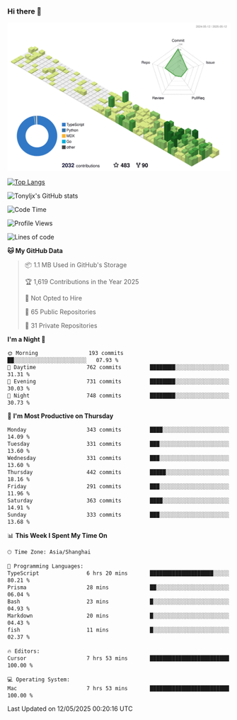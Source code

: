 ### Hi there 👋

![](./profile-3d-contrib/profile-green-animate.svg)

 

[![Top Langs](https://github-readme-stats.vercel.app/api/top-langs/?username=tonyljx)](https://github.com/anuraghazra/github-readme-stats)

![Tonyljx's GitHub stats](https://github-readme-stats.vercel.app/api?username=tonyljx&theme=default&show_icons=true)

 

<!--START_SECTION:waka-->
![Code Time](http://img.shields.io/badge/Code%20Time-1%2C310%20hrs%207%20mins-blue)

![Profile Views](http://img.shields.io/badge/Profile%20Views-8-blue)

![Lines of code](https://img.shields.io/badge/From%20Hello%20World%20I%27ve%20Written-1.3%20million%20lines%20of%20code-blue)

**🐱 My GitHub Data** 

> 📦 1.1 MB Used in GitHub's Storage 
 > 
> 🏆 1,619 Contributions in the Year 2025
 > 
> 🚫 Not Opted to Hire
 > 
> 📜 65 Public Repositories 
 > 
> 🔑 31 Private Repositories 
 > 
**I'm a Night 🦉** 

```text
🌞 Morning                193 commits         ██░░░░░░░░░░░░░░░░░░░░░░░   07.93 % 
🌆 Daytime                762 commits         ████████░░░░░░░░░░░░░░░░░   31.31 % 
🌃 Evening                731 commits         ████████░░░░░░░░░░░░░░░░░   30.03 % 
🌙 Night                  748 commits         ████████░░░░░░░░░░░░░░░░░   30.73 % 
```
📅 **I'm Most Productive on Thursday** 

```text
Monday                   343 commits         ████░░░░░░░░░░░░░░░░░░░░░   14.09 % 
Tuesday                  331 commits         ███░░░░░░░░░░░░░░░░░░░░░░   13.60 % 
Wednesday                331 commits         ███░░░░░░░░░░░░░░░░░░░░░░   13.60 % 
Thursday                 442 commits         █████░░░░░░░░░░░░░░░░░░░░   18.16 % 
Friday                   291 commits         ███░░░░░░░░░░░░░░░░░░░░░░   11.96 % 
Saturday                 363 commits         ████░░░░░░░░░░░░░░░░░░░░░   14.91 % 
Sunday                   333 commits         ███░░░░░░░░░░░░░░░░░░░░░░   13.68 % 
```


📊 **This Week I Spent My Time On** 

```text
🕑︎ Time Zone: Asia/Shanghai

💬 Programming Languages: 
TypeScript               6 hrs 20 mins       ████████████████████░░░░░   80.21 % 
Prisma                   28 mins             ██░░░░░░░░░░░░░░░░░░░░░░░   06.04 % 
Bash                     23 mins             █░░░░░░░░░░░░░░░░░░░░░░░░   04.93 % 
Markdown                 20 mins             █░░░░░░░░░░░░░░░░░░░░░░░░   04.43 % 
fish                     11 mins             █░░░░░░░░░░░░░░░░░░░░░░░░   02.37 % 

🔥 Editors: 
Cursor                   7 hrs 53 mins       █████████████████████████   100.00 % 

💻 Operating System: 
Mac                      7 hrs 53 mins       █████████████████████████   100.00 % 
```


 Last Updated on 12/05/2025 00:20:16 UTC
<!--END_SECTION:waka-->
